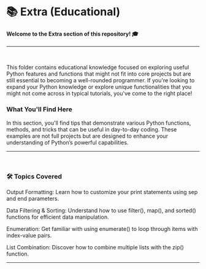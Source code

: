 <div>
  <h1>📚 Extra (Educational)</h1>
  <h4>Welcome to the Extra section of this repository! 🎓</h4>
</div>
<hr><br>
<p>This folder contains educational knowledge focused on exploring useful Python features and functions that might not fit into core projects but are still essential to becoming a well-rounded programmer. If you're looking to expand your Python knowledge or explore unique functionalities that you might not come across in typical tutorials, you've come to the right place!</p>

### What You'll Find Here
<p>In this section, you'll find tips that demonstrate various Python functions, methods, and tricks that can be useful in day-to-day coding. These examples are not full projects but are designed to enhance your understanding of Python’s powerful capabilities.</p>
<hr><br>

### 🛠️ Topics Covered
<p>Output Formatting: Learn how to customize your print statements using sep and end parameters.</p>
<p>Data Filtering & Sorting: Understand how to use filter(), map(), and sorted() functions for efficient data manipulation.</p>
<p>Enumeration: Get familiar with using enumerate() to loop through items with index-value pairs.</p>
<p>List Combination: Discover how to combine multiple lists with the zip() function.</p>
<hr><br>
